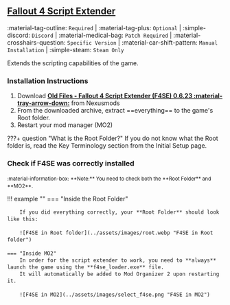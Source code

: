 ## [Fallout 4 Script Extender](https://www.nexusmods.com/fallout4/mods/42147)
:material-tag-outline: `Required` | 
:material-tag-plus: `Optional` | 
:simple-discord: `Discord` | 
:material-medical-bag: `Patch Required` | 
:material-crosshairs-question: `Specific Version` | 
:material-car-shift-pattern: `Manual Installation` | 
:simple-steam: `Steam Only`

Extends the scripting capabilities of the game.

### Installation Instructions
1. Download **[Old Files - Fallout 4 Script Extender (F4SE) 0.6.23 :material-tray-arrow-down:](https://www.nexusmods.com/fallout4/mods/42147?tab=files&file_id=253313)** from Nexusmods
2. From the downloaded archive, extract ==everything== to the game's Root folder.
3. Restart your mod manager (MO2)
    

???+ question "What is the Root Folder?"
    If you do not know what the Root folder is, read the Key Terminology section from the Initial Setup page.

### Check if F4SE was correctly installed
<small>
:material-information-box:
**Note:** You need to check both the **Root Folder** and **MO2**.
</small>

!!! example ""
    === "Inside the Root Folder"

        If you did everything correctly, your **Root Folder** should look like this:

        ![F4SE in Root folder](../assets/images/root.webp "F4SE in Root folder")

    === "Inside MO2"
        In order for the script extender to work, you need to **always** launch the game using the **f4se_loader.exe** file. 
        It will automatically be added to Mod Organizer 2 upon restarting it.   

        ![F4SE in MO2](../assets/images/select_f4se.png "F4SE in MO2")